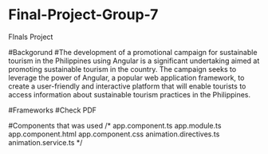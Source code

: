 # Final-Project-Group-7
FInals Project

#Backgorund
#The development of a promotional campaign for sustainable tourism in the
Philippines using Angular is a significant undertaking aimed at promoting sustainable
tourism in the country. The campaign seeks to leverage the power of Angular, a popular
web application framework, to create a user-friendly and interactive platform that will
enable tourists to access information about sustainable tourism practices in the
Philippines.


#Frameworks
#Check PDF


#Components that was used
/* 
app.component.ts
app.module.ts
app.component.html
app.component.css
animation.directives.ts
animation.service.ts
*/

